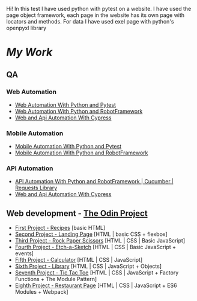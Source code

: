 Hi!
In this test I have used python with pytest on a website.
I have used the page object framework, each page in the website has its own 
page with locators and methods.
For data I have used exel page with python's openpyxl library

# _My Work_

## QA
### Web Automation
-  <a href="https://github.com/IlyaEru/QA---Web-automation-testing-Python-with-PyTest-">Web Automation With Python and Pytest</a>
-  <a href="https://github.com/IlyaEru/QA-Web-automation-testing-python-with-RobotFramework">Web Automation With Python and RobotFramework</a>
-  <a href="https://github.com/IlyaEru/QA-Web-And-Api-Automation-testing-with-cypress-and-cucumber/tree/master">Web and Api Automation With Cypress</a>
### Mobile Automation
-  <a href="https://github.com/IlyaEru/QA-Mobile-Automation-testing-python-with-PyTest">Mobile Automation With Python and Pytest</a>
-  <a href="https://github.com/IlyaEru/QA-Mobile-automation-testing-Python-with-RobotFramework">Mobile Automation With Python and RobotFramework</a>
### API Automation
- <a href="https://github.com/IlyaEru/QA-API-Automation-testing-Robot-Cucumber-and-requests">API Automation With Python and RobotFramework | Cucumber | Requests Library</a>
- <a href="https://github.com/IlyaEru/QA-Web-And-Api-Automation-testing-with-cypress-and-cucumber/tree/master">Web and Api Automation With Cypress</a>
## Web development - <a href="https://www.theodinproject.com/">The Odin Project</a>
- <a href="https://github.com/IlyaEru/odin-recipes">First Project - Recipes</a> [basic HTML]
- <a href="https://github.com/IlyaEru/odin-second-project">Second Project - Landing Page</a> [HTML | basic CSS + flexbox]
- <a href="https://github.com/IlyaEru/TOP-JS-Rock-paper-scissors">Third Project - Rock Paper Scissors</a> [HTML | CSS | Basic JavaScript]
- <a href="https://github.com/IlyaEru/-ETCH-A-SKETCH">Fourth Project - Etch-a-Sketch</a> [HTML | CSS | Basic JavaScript + events]
- <a href="https://github.com/IlyaEru/TOP-CALCULATOR">Fifth Project - Calculator</a> [HTML | CSS | JavaScript]
- <a href="https://github.com/IlyaEru/TOP-Project-Library">Sixth Project - Library</a> [HTML | CSS | JavaScript + Objects]
- <a href="https://github.com/IlyaEru/TOP-Project-TIC-TAC-TOE">Seventh Project - Tic Tac Toe</a> [HTML | CSS | JavaScript + Factory Functions + The Module Pattern]
- <a href="https://github.com/IlyaEru/TOP-Project-Restaurant-Page">Eighth Project - Restaurant Page</a> [HTML | CSS | JavaScript + ES6 Modules + Webpack]
